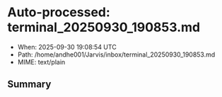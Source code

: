 # Auto-processed: terminal_20250930_190853.md
- When: 2025-09-30 19:08:54 UTC
- Path: /home/andhe001/Jarvis/inbox/terminal_20250930_190853.md
- MIME: text/plain

## Summary
